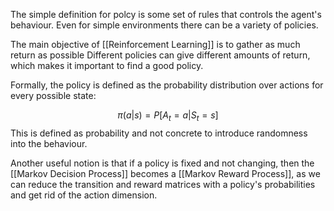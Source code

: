 The simple definition for polcy is some set of rules that controls the agent's behaviour. Even for simple environments there can be a variety of policies.

The main objective of [[Reinforcement Learning]] is to gather as much return as possible Different policies can give different amounts of return, which makes it important to find a good policy.

Formally, the policy is defined as the probability distribution over actions for every possible state:

$$
\pi(a|s) = P[A_t = a | S_t = s]
$$
This is defined as probability and not concrete to introduce randomness into the behaviour.

Another useful notion is that if a policy is fixed and not changing, then the [[Markov Decision Process]] becomes a [[Markov Reward Process]], as we can reduce the transition and reward matrices with a policy's probabilities and get rid of the action dimension.